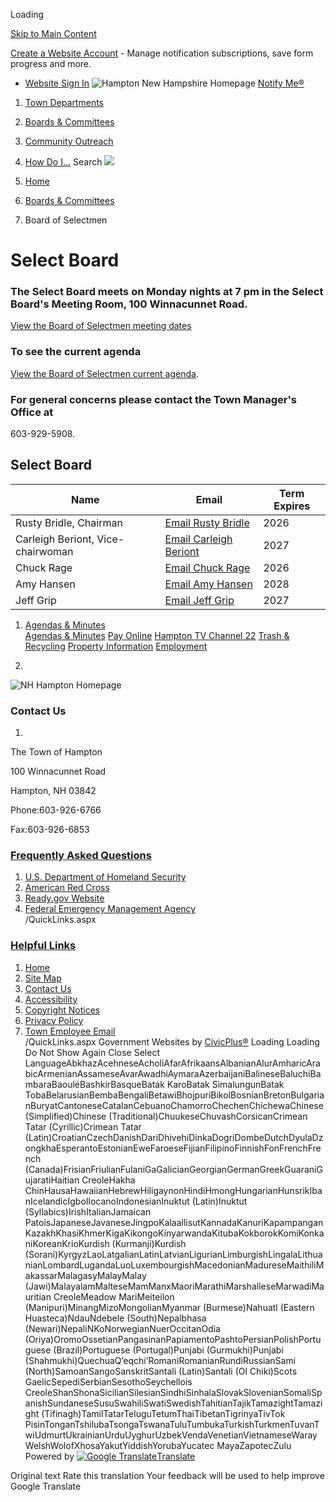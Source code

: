  

Loading

  [Skip to Main Content](https://www.hamptonnh.gov/282/Board-of-Selectmen/)  

 [Create a Website Account](https://www.hamptonnh.gov/MyAccount/ProfileCreate)  - Manage notification subscriptions, save form progress and more.    

 *  [Website Sign In](https://www.hamptonnh.gov/MyAccount) 
  ![Hampton New Hampshire Homepage](images/aa7a11b8a43260a885bcd2e7b0bb8deca8700041f5591d318bcc9d68059e3620.png)   [Notify Me®](https://www.hamptonnh.gov/list.aspx)  

 1.  [Town Departments](https://www.hamptonnh.gov/675/Town-Departments) 
 1.  [Boards & Committees](https://www.hamptonnh.gov/676/Boards-Committees) 
 1.  [Community Outreach](https://www.hamptonnh.gov/677/Community-Outreach) 
 1.  [How Do I...](https://www.hamptonnh.gov/9/How-Do-I) 
 Search  ![](images/74566e174198580585890eba0388f580edb44bb0ccaf16b65bd10ebb7b25ecd0.jpg)  

 1.  [Home](https://www.hamptonnh.gov/) 
 1.  [Boards & Committees](https://www.hamptonnh.gov/676/Boards-Committees) 
 1. Board of Selectmen

# Select Board

### The Select Board meets on Monday nights at 7 pm in the Select Board's Meeting Room, 100 Winnacunnet Road.  

 [View the Board of Selectmen meeting dates](https://www.hamptonnh.gov/DocumentCenter/View/8753/2025-BoS-Meeting-Schedule) 

### To see the current agenda

 [View the Board of Selectmen current agenda](https://www.hamptonnh.gov/AgendaCenter/MostRecent/Board-of-Selectmen-4-4).

### For general concerns please contact the Town Manager's Office at

603-929-5908.

## Select Board

|Name|Email|Term Expires|
|---|---|---|
|Rusty Bridle, Chairman|[Email Rusty Bridle](mailto:rbridle@hamptonnh.gov)|2026|
|Carleigh Beriont, Vice-chairwoman|[Email Carleigh Beriont](mailto:cberiont@hamptonnh.gov)|2027|
|Chuck Rage|[Email Chuck Rage](mailto:crage@hamptonnh.gov)|2026|
|Amy Hansen|[Email Amy Hansen](mailto:ahansen@hamptonnh.gov)|2028|
|Jeff Grip|[Email Jeff Grip](mailto:jgrip@hamptonnh.gov)|2027|

 1.   [Agendas & Minutes](https://www.hamptonnh.gov/AgendaCenter/Board-of-Selectmen-4)  
  [Agendas & Minutes](https://www.hamptonnh.gov/agendacenter)   [Pay Online](https://www.hamptonnh.gov/387/Pay-For)   [Hampton TV Channel 22](http://reflect-hamptonnh.cablecast.tv/CablecastPublicSite/?channel=1)   [Trash & Recycling](https://www.hamptonnh.gov/287/Trash-Recycling-Collection)   [Property Information](https://www.hamptonnh.gov/657/Property-Information)   [Employment](https://www.hamptonnh.gov/721/5465/Employment-Opportunities)  

 1.    

 ![NH Hampton Homepage](images/7935a7dc4a177695015d67a3cdbbc6d3cb1734f4198c2000d1a9eca5f01ac3af.png)    

### Contact Us

 1.    

The Town of Hampton   

100 Winnacunnet Road   

Hampton, NH 03842   

Phone:603-926-6766   

Fax:603-926-6853   

###  [Frequently Asked Questions](https://www.hamptonnh.gov/QuickLinks.aspx?CID=31) 

 1.  [U.S. Department of Homeland Security](https://www.dhs.gov/)  
 1.  [American Red Cross](https://www.redcross.org/)  
 1.  [Ready.gov Website](https://www.ready.gov/)  
 1.  [Federal Emergency Management Agency](https://www.fema.gov/)  
 /QuickLinks.aspx 

###  [Helpful Links](https://www.hamptonnh.gov/QuickLinks.aspx?CID=18) 

 1.  [Home](https://www.hamptonnh.gov/)  
 1.  [Site Map](https://www.hamptonnh.gov/sitemap)  
 1.  [Contact Us](https://www.hamptonnh.gov/directory)  
 1.  [Accessibility](https://www.hamptonnh.gov/accessibility)  
 1.  [Copyright Notices](https://www.hamptonnh.gov/site/copyright)  
 1.  [Privacy Policy](https://www.hamptonnh.gov/privacy)  
 1.  [Town Employee Email](https://outlook.office.com/)  
 /QuickLinks.aspx Government Websites by [CivicPlus®](https://connect.civicplus.com/referral)  Loading Loading Do Not Show Again Close Select LanguageAbkhazAcehneseAcholiAfarAfrikaansAlbanianAlurAmharicArabicArmenianAssameseAvarAwadhiAymaraAzerbaijaniBalineseBaluchiBambaraBaouléBashkirBasqueBatak KaroBatak SimalungunBatak TobaBelarusianBembaBengaliBetawiBhojpuriBikolBosnianBretonBulgarianBuryatCantoneseCatalanCebuanoChamorroChechenChichewaChinese (Simplified)Chinese (Traditional)ChuukeseChuvashCorsicanCrimean Tatar (Cyrillic)Crimean Tatar (Latin)CroatianCzechDanishDariDhivehiDinkaDogriDombeDutchDyulaDzongkhaEsperantoEstonianEweFaroeseFijianFilipinoFinnishFonFrenchFrench (Canada)FrisianFriulianFulaniGaGalicianGeorgianGermanGreekGuaraniGujaratiHaitian CreoleHakha ChinHausaHawaiianHebrewHiligaynonHindiHmongHungarianHunsrikIbanIcelandicIgboIlocanoIndonesianInuktut (Latin)Inuktut (Syllabics)IrishItalianJamaican PatoisJapaneseJavaneseJingpoKalaallisutKannadaKanuriKapampanganKazakhKhasiKhmerKigaKikongoKinyarwandaKitubaKokborokKomiKonkaniKoreanKrioKurdish (Kurmanji)Kurdish (Sorani)KyrgyzLaoLatgalianLatinLatvianLigurianLimburgishLingalaLithuanianLombardLugandaLuoLuxembourgishMacedonianMadureseMaithiliMakassarMalagasyMalayMalay (Jawi)MalayalamMalteseMamManxMaoriMarathiMarshalleseMarwadiMauritian CreoleMeadow MariMeiteilon (Manipuri)MinangMizoMongolianMyanmar (Burmese)Nahuatl (Eastern Huasteca)NdauNdebele (South)Nepalbhasa (Newari)NepaliNKoNorwegianNuerOccitanOdia (Oriya)OromoOssetianPangasinanPapiamentoPashtoPersianPolishPortuguese (Brazil)Portuguese (Portugal)Punjabi (Gurmukhi)Punjabi (Shahmukhi)QuechuaQʼeqchiʼRomaniRomanianRundiRussianSami (North)SamoanSangoSanskritSantali (Latin)Santali (Ol Chiki)Scots GaelicSepediSerbianSesothoSeychellois CreoleShanShonaSicilianSilesianSindhiSinhalaSlovakSlovenianSomaliSpanishSundaneseSusuSwahiliSwatiSwedishTahitianTajikTamazightTamazight (Tifinagh)TamilTatarTeluguTetumThaiTibetanTigrinyaTivTok PisinTonganTshilubaTsongaTswanaTuluTumbukaTurkishTurkmenTuvanTwiUdmurtUkrainianUrduUyghurUzbekVendaVenetianVietnameseWarayWelshWolofXhosaYakutYiddishYorubaYucatec MayaZapotecZulu Powered by  [![Google Translate](images/3f3f3a8d0882c4edd13c1755632554f3042dd0f45af91da1e753b94d76c2513f.png)Translate](https://translate.google.com/)  

 Original text Rate this translation Your feedback will be used to help improve Google Translate 